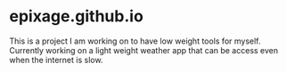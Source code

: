 # epixage.github.io
This is a project I am working on to have low weight tools for myself.
Currently working on a light weight weather app that can be access even when the internet is slow.
